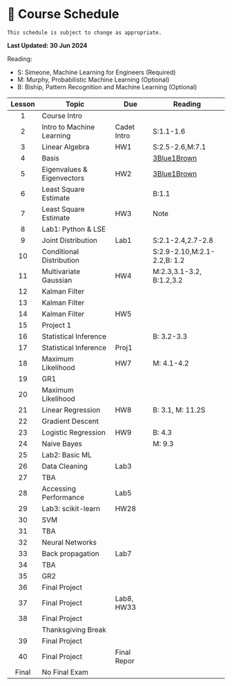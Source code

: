 # 📆 Course Schedule

```{note}
This schedule is subject to change as appropriate.
```
**Last Updated: 30 Jun 2024**

Reading: 
- S: Simeone, Machine Learning for Engineers (Required)
- M: Murphy, Probabilistic Machine Learning (Optional)
- B: Biship, Pattern Recognition and Machine Learning (Optional)

|Lesson|  Topic                    | Due             | Reading
|:----:|-------------------------------|-------------|-----------------
|1     | Course Intro                  |             |           
|2     | Intro to Machine Learning     | Cadet Intro | S:1.1-1.6 
|3     | Linear Algebra                | HW1         | S:2.5-2.6,M:7.1  
|4     | Basis                         |             | [3Blue1Brown](https://www.youtube.com/watch?v=P2LTAUO1TdA)
|5     | Eigenvalues & Eigenvectors    | HW2         | [3Blue1Brown](https://www.youtube.com/watch?v=PFDu9oVAE-g)
|6     | Least Square Estimate         |             | B:1.1          
|7     | Least Square Estimate         | HW3         | Note          
|8     | Lab1: Python & LSE            |             |      
|9     | Joint Distribution            | Lab1        | S:2.1-2.4,2.7-2.8       
|10    | Conditional Distribution      |             | S:2.9-2.10,M:2.1-2.2,B: 1.2
|11    | Multivariate Gaussian         | HW4         | M:2.3,3.1-3.2, B:1.2,3.2   
|12    | Kalman Filter                 |             | 
|13    | Kalman Filter                 |             |
|14    | Kalman Filter                 | HW5         |
|15    | Project 1                     |             |
|16    | Statistical Inference         |             | B: 3.2-3.3    
|17    | Statistical Inference         | Proj1       |     
|18    | Maximum Likelihood            | HW7         | M: 4.1-4.2  
|19    | GR1                           |             |    
|20    | Maximum Likelihood            |             |    
|21    | Linear Regression             | HW8         | B: 3.1, M: 11.2S   
|22    | Gradient Descent              |             |    
|23    | Logistic Regression           | HW9         | B: 4.3   
|24    | Naive Bayes                   |             | M: 9.3   
|25    | Lab2: Basic ML                |             |    
|26    | Data Cleaning                 | Lab3        |    
|27    | TBA                           |             | 
|28    | Accessing Performance         | Lab5        | 
|29    | Lab3: scikit-learn            | HW28        |    
|30    | SVM                           |             |    
|31    | TBA                           |             |    
|32    | Neural Networks               |             |
|33    | Back propagation              | Lab7        |  
|34    | TBA                           |             |    
|35    | GR2                           |             |
|36    | Final Project                 |             |
|37    | Final Project                 | Lab8, HW33  |
|38    | Final Project                 |             |
|      | Thanksgiving Break            |             |
|39    | Final Project                 |             |
|40    | Final Project                 | Final Repor |
|Final | No Final Exam                 |             |
